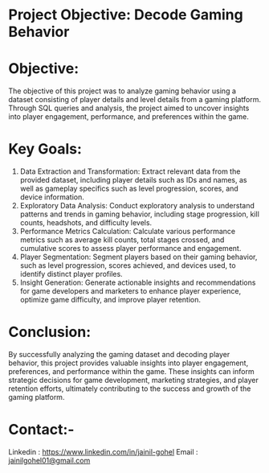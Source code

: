 # Project Objective: Decode Gaming Behavior

# Objective:
The objective of this project was to analyze gaming behavior using a dataset consisting of player details and level details from a gaming platform. Through SQL queries and analysis, the project aimed to uncover insights into player engagement, performance, and preferences within the game.

# Key Goals:

1. Data Extraction and Transformation: Extract relevant data from the provided dataset, including player details such as IDs and names, as well as gameplay specifics such as level progression, scores, and device information.
2. Exploratory Data Analysis: Conduct exploratory analysis to understand patterns and trends in gaming behavior, including stage progression, kill counts, headshots, and difficulty levels.
3. Performance Metrics Calculation: Calculate various performance metrics such as average kill counts, total stages crossed, and cumulative scores to assess player performance and engagement.
4. Player Segmentation: Segment players based on their gaming behavior, such as level progression, scores achieved, and devices used, to identify distinct player profiles.
5. Insight Generation: Generate actionable insights and recommendations for game developers and marketers to enhance player experience, optimize game difficulty, and improve player retention.
# Conclusion:
By successfully analyzing the gaming dataset and decoding player behavior, this project provides valuable insights into player engagement, preferences, and performance within the game. These insights can inform strategic decisions for game development, marketing strategies, and player retention efforts, ultimately contributing to the success and growth of the gaming platform.

# Contact:-
Linkedin : https://www.linkedin.com/in/jainil-gohel Email : jainilgohel01@gmail.com
